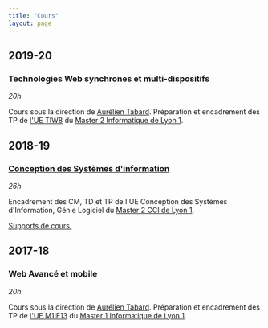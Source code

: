 ```yaml
---
title: "Cours"
layout: page
---
```


## 2019-20
### Technologies Web synchrones et multi-dispositifs

*20h*

Cours sous la direction de [Aurélien Tabard](https://tabard.fr).
Préparation et encadrement des TP de [l'UE TIW8](https://aurelient.github.io/tiw8/2019/#tp) du [Master 2 Informatique de Lyon 1](http://master-info.univ-lyon1.fr/TIW/).

## 2018-19
### [Conception des Systèmes d'information](/cours/cci-uml-2018)

*26h*

Encadrement des CM, TD et TP de l'UE Conception des Systèmes d'Information, Génie Logiciel du [Master 2 CCI de Lyon 1](http://master-info.univ-lyon1.fr/CCI/#1).

[Supports de cours.](/cours/cci-uml-2018)

## 2017-18
### Web Avancé et mobile

*20h*

Cours sous la direction de [Aurélien Tabard](https://tabard.fr).
Préparation et encadrement des TP de [l'UE M1IF13](https://aurelient.github.io/mif13/2018/) du [Master 1 Informatique de Lyon 1](http://master-info.univ-lyon1.fr/M1/).
